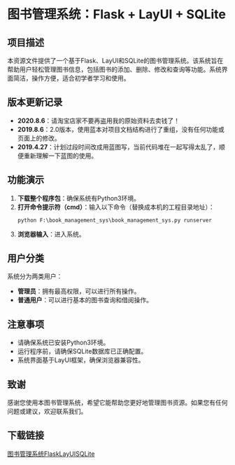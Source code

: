 # 图书管理系统：Flask + LayUI + SQLite

## 项目描述

本资源文件提供了一个基于Flask、LayUI和SQLite的图书管理系统。该系统旨在帮助用户轻松管理图书信息，包括图书的添加、删除、修改和查询等功能。系统界面简洁，操作方便，适合初学者学习和使用。

## 版本更新记录

- **2020.8.6**：请淘宝店家不要再盗用我的原始资料去卖钱了！
- **2019.8.6**：2.0版本，使用蓝本对项目文档结构进行了重组，没有任何功能或页面上的修改。
- **2019.4.27**：计划过段时间改成用蓝图写，当前代码堆在一起写得太乱了，顺便重新理解一下蓝图的使用。

## 功能演示

1. **下载整个程序包**：确保系统有Python3环境。
2. **打开命令提示符（cmd）**：输入以下命令（替换成本机的工程目录地址）：
   ```
   python F:\book_management_sys\book_management_sys.py runserver
   ```
3. **浏览器输入**：进入系统。

## 用户分类

系统分为两类用户：
- **管理员**：拥有最高权限，可以进行所有操作。
- **普通用户**：可以进行基本的图书查询和借阅操作。

## 注意事项

- 请确保系统已安装Python3环境。
- 运行程序前，请确保SQLite数据库已正确配置。
- 系统界面基于LayUI框架，确保浏览器兼容性。

## 致谢

感谢您使用本图书管理系统，希望它能帮助您更好地管理图书资源。如果您有任何问题或建议，欢迎联系我们。

## 下载链接

[图书管理系统FlaskLayUISQLite](https://pan.quark.cn/s/e3dbcb313399)